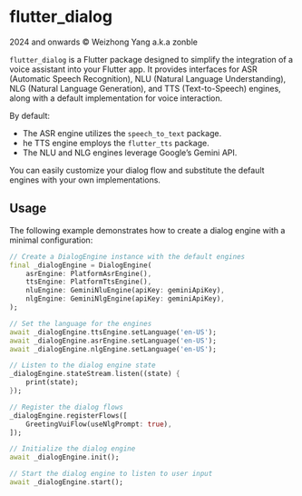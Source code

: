# flutter_dialog

2024 and onwards © Weizhong Yang a.k.a zonble

`flutter_dialog` is a Flutter package designed to simplify the integration of a
voice assistant into your Flutter app. It provides interfaces for ASR (Automatic
Speech Recognition), NLU (Natural Language Understanding), NLG (Natural Language
Generation), and TTS (Text-to-Speech) engines, along with a default
implementation for voice interaction.

By default:

- The ASR engine utilizes the `speech_to_text` package.
- he TTS engine employs the `flutter_tts` package.
- The NLU and NLG engines leverage Google’s Gemini API.

You can easily customize your dialog flow and substitute the default engines
with your own implementations.

## Usage

The following example demonstrates how to create a dialog engine with a minimal
configuration:

```dart
// Create a DialogEngine instance with the default engines
final _dialogEngine = DialogEngine(
    asrEngine: PlatformAsrEngine(),
    ttsEngine: PlatformTtsEngine(),
    nluEngine: GeminiNluEngine(apiKey: geminiApiKey),
    nlgEngine: GeminiNlgEngine(apiKey: geminiApiKey),
);

// Set the language for the engines
await _dialogEngine.ttsEngine.setLanguage('en-US');
await _dialogEngine.asrEngine.setLanguage('en-US');
await _dialogEngine.nlgEngine.setLanguage('en-US');

// Listen to the dialog engine state
_dialogEngine.stateStream.listen((state) {
    print(state);
});

// Register the dialog flows
_dialogEngine.registerFlows([
    GreetingVuiFlow(useNlgPrompt: true),
]);

// Initialize the dialog engine
await _dialogEngine.init();

// Start the dialog engine to listen to user input
await _dialogEngine.start();

```
